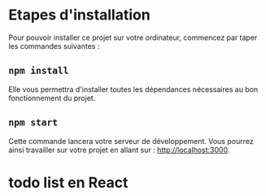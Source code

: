 

# Etapes d'installation

Pour pouvoir installer ce projet sur votre ordinateur, commencez par taper les commandes suivantes :

## `npm install`

Elle vous permettra d'installer toutes les dépendances nécessaires au bon fonctionnement du projet.

## `npm start`

Cette commande lancera votre serveur de développement. Vous pourrez ainsi travailler sur votre projet en allant sur : [http://localhost:3000](http://localhost:3000).

# todo list en React
